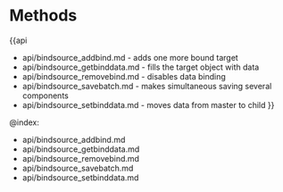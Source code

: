 Methods
=======

{{api
- api/bindsource_addbind.md - adds one more bound target
- api/bindsource_getbinddata.md - fills the target object with data
- api/bindsource_removebind.md - disables data binding
- api/bindsource_savebatch.md - makes simultaneous saving several components
- api/bindsource_setbinddata.md - moves data from master to child
}}

@index:
- api/bindsource_addbind.md
- api/bindsource_getbinddata.md
- api/bindsource_removebind.md
- api/bindsource_savebatch.md
- api/bindsource_setbinddata.md



